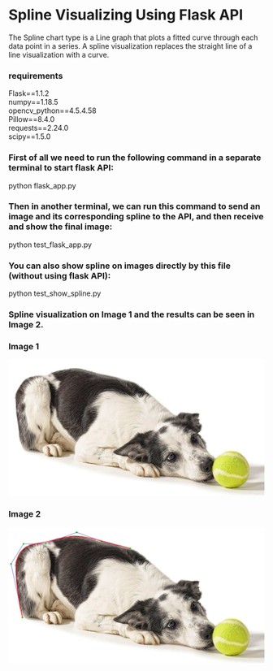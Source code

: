 # Spline Visualizing Using Flask API
The Spline chart type is a Line graph that plots a fitted curve through each data point in a series. A spline visualization replaces the straight line of a line visualization with a curve.

### requirements
Flask==1.1.2 \
numpy==1.18.5 \
opencv_python==4.5.4.58 \
Pillow==8.4.0 \
requests==2.24.0 \
scipy==1.5.0 

### First of all we need to run the following command in a separate terminal to start flask API:
python flask_app.py


### Then in another terminal, we can run this command to send an image and its corresponding spline to the API, and then receive and show the final image:
python test_flask_app.py


### You can also show spline on images directly by this file (without using flask API):
python test_show_spline.py


### Spline visualization on Image 1 and the results can be seen in Image 2.
### Image 1
<div align="center">
    <img src="/dog.jpg">
</div>


### Image 2
<div align="center">
    <img src="/result.jpg">
</div>
